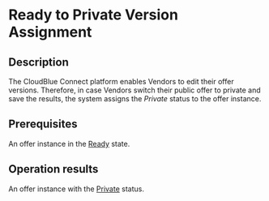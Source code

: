 # Ready to Private Version Assignment
## Description
The CloudBlue Connect platform enables Vendors to edit their offer versions. Therefore, in case Vendors switch their public offer to private and save the results, the system assigns the *Private* status to the offer instance.  
## Prerequisites
An offer instance in the [Ready](s-b-ready.html) state.
## Operation results
An offer instance with the [Private](s-a-private.html) status.
